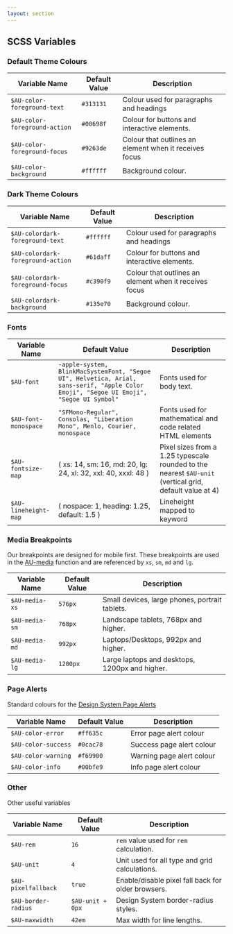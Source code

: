 ```yaml
---
layout: section
---
```


## SCSS Variables

### Default Theme Colours

| Variable Name               | Default Value | Description                                                                                                |
|-----------------------------|---------------|------------------------------------------------------------------------------------------------------------|
| `$AU-color-foreground-text`   | `#313131`       | Colour used for paragraphs and headings                                                                                  |
| `$AU-color-foreground-action` | `#00698f`       | Colour for buttons and interactive elements.                                                             |
| `$AU-color-foreground-focus`  | `#9263de`       | Colour that outlines an element when it receives focus|
| `$AU-color-background`        | `#ffffff`       | Background colour.                                                                            |


### Dark Theme Colours

| Variable Name               | Default Value | Description                                                                                                |
|-----------------------------|---------------|------------------------------------------------------------------------------------------------------------|
| `$AU-colordark-foreground-text`   | `#ffffff`       | Colour used for paragraphs and headings                                                                                  |
| `$AU-colordark-foreground-action` | `#61daff`       | Colour for buttons and interactive elements.                                                             |
| `$AU-colordark-foreground-focus`  | `#c390f9`       | Colour that outlines an element when it receives focus |
| `$AU-colordark-background`        | `#135e70`       | Background colour.                                                                            |


### Fonts

| Variable Name      |  Default Value                                                                                                                         |  Description                                                          | 
|--------------------|----------------------------------------------------------------------------------------------------------------------------------------|-----------------------------------------------------------------------| 
| `$AU-font`           |  `-apple-system, BlinkMacSystemFont, "Segoe UI", Helvetica, Arial, sans-serif, "Apple Color Emoji", "Segoe UI Emoji", "Segoe UI Symbol"` |  Fonts used for body text.                                                       | 
| `$AU-font-monospace` |  `"SFMono-Regular", Consolas, "Liberation Mono", Menlo, Courier, monospace`                                                              |  Fonts used for mathematical and code related HTML elements | 
| `$AU-fontsize-map`   |  ( xs: 14, sm: 16, md: 20, lg: 24, xl: 32, xxl: 40, xxxl: 48 ) |  Pixel sizes from a 1.25 typescale rounded to the nearest `$AU-unit` (vertical grid, default value at 4) | 
| `$AU-lineheight-map` |  ( nospace: 1, heading: 1.25, default: 1.5 )                   |  Lineheight mapped to keyword                                                      | 


### Media Breakpoints

Our breakpoints are designed for mobile first. These breakpoints are used in the [AU-media](#au-media) function and are referenced by `xs`, `sm`, `md` and `lg`. 

| Variable Name |  Default Value |  Description                                   | 
|---------------|----------------|------------------------------------------------| 
| `$AU-media-xs`  |  `576px`         |  Small devices, large phones, portrait tablets. | 
| `$AU-media-sm`  |  `768px`         |  Landscape tablets, 768px and higher.           | 
| `$AU-media-md`  |  `992px`         |  Laptops/Desktops, 992px and higher.            | 
| `$AU-media-lg`  |  `1200px`        |  Large laptops and desktops, 1200px and higher. | 


### Page Alerts

Standard colours for the [Design System Page Alerts](components/page-alerts)

| Variable Name     | Default Value | Description                                                                                                   |
|-------------------|---------------|---------------------------------------------------------------------------------------------------------------|
| `$AU-color-error`   | `#ff635c`       | Error page alert colour |
| `$AU-color-success` | `#0cac78`       | Success page alert colour                             |
| `$AU-color-warning` | `#f69900`       | Warning page alert colour  |
| `$AU-color-info`    | `#00bfe9`       | Info page alert colour                                                                             |


### Other

Other useful variables

| Variable Name     |  Default Value |  Description                                     | 
|-------------------|----------------|--------------------------------------------------| 
| `$AU-rem`           |  `16`            |  `rem` value used for `rem` calculation.           | 
| `$AU-unit`          |  `4`             |  Unit used for all type and grid calculations. | 
| `$AU-pixelfallback` |  `true`          |  Enable/disable pixel fall back for older browsers.         | 
| `$AU-border-radius` |  `$AU-unit + 0px` |  Design System border-radius styles. | 
| `$AU-maxwidth`      |  `42em`           |  Max width for line lengths. | 
